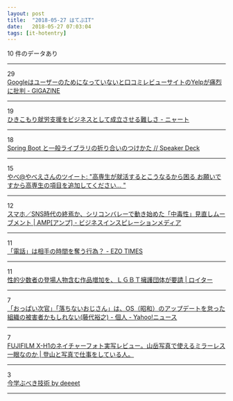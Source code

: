 ```yaml
---
layout: post
title:  "2018-05-27 はてぶIT"
date:   2018-05-27 07:03:04
tags: [it-hotentry]
---
```

10 件のデータあり

<hr><div class="row">
<div class="col-1"><span class="badge badge-pill badge-success h2">29</span></div>
<div class="col-11"><a href='https://gigazine.net/news/20180526-yelp-vs-google/' target='_blank'>Googleはユーザーのためになっていないと口コミレビューサイトのYelpが痛烈に批判 - GIGAZINE</a></div>
</div>
<hr>
<div class="row">
<div class="col-1"><span class="badge badge-pill badge-success h2">19</span></div>
<div class="col-11"><a href='http://nyaaat.hatenablog.com/entry/2018/05/26' target='_blank'>ひきこもり就労支援をビジネスとして成立させる難しさ - ニャート</a></div>
</div>
<hr>
<div class="row">
<div class="col-1"><span class="badge badge-pill badge-success h2">18</span></div>
<div class="col-11"><a href='https://speakerdeck.com/saiya_moebius/spring-boot-to-ban-raiburarifalsezhe-rihe-ifalsetukekata' target='_blank'>Spring Boot と一般ライブラリの折り合いのつけかた // Speaker Deck</a></div>
</div>
<hr>
<div class="row">
<div class="col-1"><span class="badge badge-pill badge-success h2">15</span></div>
<div class="col-11"><a href='http://twitter.com/cubeym0520/status/1000016537971912704' target='_blank'>やべ@やべえさんのツイート: "高専生が就活するとこうなるから困る お願いですから高専生の項目を追加してください… "</a></div>
</div>
<hr>
<div class="row">
<div class="col-1"><span class="badge badge-pill badge-success h2">12</span></div>
<div class="col-11"><a href='https://amp.review/2018/05/26/silicon-valley-movement/' target='_blank'>スマホ／SNS時代の終焉か、シリコンバレーで動き始めた「中毒性」見直しムーブメント | AMP[アンプ] - ビジネスインスピレーションメディア</a></div>
</div>
<hr>
<div class="row">
<div class="col-1"><span class="badge badge-pill badge-success h2">11</span></div>
<div class="col-11"><a href='http://www.heisei-zakki.com/entry/2018/05/26/212552' target='_blank'>「電話」は相手の時間を奪う行為？ - EZO TIMES</a></div>
</div>
<hr>
<div class="row">
<div class="col-1"><span class="badge badge-pill badge-success h2">11</span></div>
<div class="col-11"><a href='https://jp.reuters.com/article/idJPKCN1IO0R5' target='_blank'>性的少数者の登場人物含む作品増加を、ＬＧＢＴ擁護団体が要請 | ロイター</a></div>
</div>
<hr>
<div class="row">
<div class="col-1"><span class="badge badge-pill badge-success h2">7</span></div>
<div class="col-11"><a href='https://news.yahoo.co.jp/byline/fujisiro/20180526-00085648/' target='_blank'>「おっぱい次官」「落ちないおじさん」は、OS（昭和）のアップデートを怠った組織の被害者かもしれない(藤代裕之) - 個人 - Yahoo!ニュース</a></div>
</div>
<hr>
<div class="row">
<div class="col-1"><span class="badge badge-pill badge-success h2">7</span></div>
<div class="col-11"><a href='https://yamasha.net/x-h1-review' target='_blank'>FUJIFILM X-H1のネイチャーフォト実写レビュー。山岳写真で使えるミラーレス一眼なのか | 登山と写真で仕事をしている人。</a></div>
</div>
<hr>
<div class="row">
<div class="col-1"><span class="badge badge-pill badge-success h2">3</span></div>
<div class="col-11"><a href='https://go-talks.appspot.com/github.com/tcnksm/talks/2018/05/what-to-learn-now/talk.slide#15' target='_blank'>今学ぶべき技術 by deeeet</a></div>
</div>
<hr>
